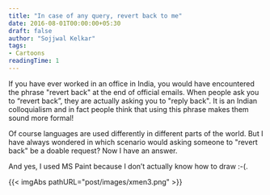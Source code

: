 ```yaml
---
title: "In case of any query, revert back to me"
date: 2016-08-01T00:00:00+05:30
draft: false
author: "Sojjwal Kelkar"
tags:
- Cartoons
readingTime: 1
---
```

If you have ever worked in an office in India, you would have encountered the phrase "revert back" at the end of official emails. 
When people ask you to “revert back”, they are actually asking you to "reply back". 
It is an Indian colloquialism and in fact people think that using this phrase makes them sound more formal!

Of course languages are used differently in different parts of the world. But I have always wondered in which scenario would asking someone to "revert back" be a doable request? Now I have an answer.

And yes, I used MS Paint because I don’t actually know how to draw :-(.


{{< imgAbs pathURL="post/images/xmen3.png" >}}
